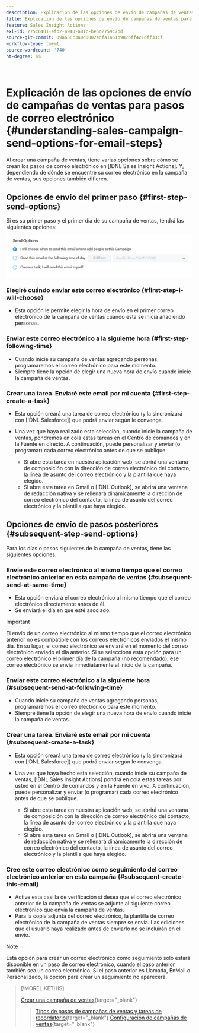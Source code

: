 ```yaml
---
description: Explicación de las opciones de envío de campañas de ventas para pasos de correo electrónico - Documentos de Marketo - Documentación del producto
title: Explicación de las opciones de envío de campañas de ventas para pasos de correo electrónico
feature: Sales Insight Actions
exl-id: 775c6401-efb2-4940-a81c-be5d2759c7bd
source-git-commit: 09a656c3a0d0002edfa1a61b987bff4c1dff33cf
workflow-type: tm+mt
source-wordcount: '740'
ht-degree: 4%

---
```


# Explicación de las opciones de envío de campañas de ventas para pasos de correo electrónico {#understanding-sales-campaign-send-options-for-email-steps}

Al crear una campaña de ventas, tiene varias opciones sobre cómo se crean los pasos de correo electrónico en [!DNL Sales Insight Actions]. Y, dependiendo de dónde se encuentre su correo electrónico en la campaña de ventas, sus opciones también difieren.

## Opciones de envío del primer paso {#first-step-send-options}

Si es su primer paso y el primer día de su campaña de ventas, tendrá las siguientes opciones:

![](assets/understanding-sales-campaign-send-options-for-email-steps-1.png)

### Elegiré cuándo enviar este correo electrónico {#first-step-i-will-choose}

* Esta opción le permite elegir la hora de envío en el primer correo electrónico de la campaña de ventas cuando esta se inicia añadiendo personas.

### Enviar este correo electrónico a la siguiente hora {#first-step-following-time}

* Cuando inicie su campaña de ventas agregando personas, programaremos el correo electrónico para este momento.
* Siempre tiene la opción de elegir una nueva hora de envío cuando inicie la campaña de ventas.

### Crear una tarea. Enviaré este email por mi cuenta {#first-step-create-a-task}

* Esta opción creará una tarea de correo electrónico (y la sincronizará con [!DNL Salesforce]) que podrá enviar según le convenga.
* Una vez que haya realizado esta selección, cuando inicie la campaña de ventas, pondremos en cola estas tareas en el Centro de comandos y en la Fuente en directo. A continuación, puede personalizar y enviar (o programar) cada correo electrónico antes de que se publique.

   * Si abre esta tarea en nuestra aplicación web, se abrirá una ventana de composición con la dirección de correo electrónico del contacto, la línea de asunto del correo electrónico y la plantilla que haya elegido.
   * Si abre esta tarea en Gmail o [!DNL Outlook], se abrirá una ventana de redacción nativa y se rellenará dinámicamente la dirección de correo electrónico del contacto, la línea de asunto del correo electrónico y la plantilla que haya elegido.

## Opciones de envío de pasos posteriores {#subsequent-step-send-options}

Para los días o pasos siguientes de la campaña de ventas, tiene las siguientes opciones:

### Envíe este correo electrónico al mismo tiempo que el correo electrónico anterior en esta campaña de ventas {#subsequent-send-at-same-time}

* Esta opción enviará el correo electrónico al mismo tiempo que el correo electrónico directamente antes de él.
* Se enviará el día en que esté asociado.

>[!IMPORTANT]
>
>El envío de un correo electrónico al mismo tiempo que el correo electrónico anterior no es compatible con los correos electrónicos enviados el mismo día. En su lugar, el correo electrónico se enviará en el momento del correo electrónico enviado el día anterior. Si se selecciona esta opción para un correo electrónico el primer día de la campaña (no recomendado), ese correo electrónico se envía inmediatamente al inicio de la campaña.

### Enviar este correo electrónico a la siguiente hora {#subsequent-send-at-following-time}

* Cuando inicie su campaña de ventas agregando personas, programaremos el correo electrónico para este momento.
* Siempre tiene la opción de elegir una nueva hora de envío cuando inicie la campaña de ventas.

### Crear una tarea. Enviaré este email por mi cuenta {#subsequent-create-a-task}

* Esta opción creará una tarea de correo electrónico (y la sincronizará con [!DNL Salesforce]) que podrá enviar según le convenga.
* Una vez que haya hecho esta selección, cuando inicie su campaña de ventas, [!DNL Sales Insight Actions] pondrá en cola estas tareas por usted en el Centro de comandos y en la Fuente en vivo. A continuación, puede personalizar y enviar (o programar) cada correo electrónico antes de que se publique.

   * Si abre esta tarea en nuestra aplicación web, se abrirá una ventana de composición con la dirección de correo electrónico del contacto, la línea de asunto del correo electrónico y la plantilla que haya elegido.
   * Si abre esta tarea en Gmail o [!DNL Outlook], se abrirá una ventana de redacción nativa y se rellenará dinámicamente la dirección de correo electrónico del contacto, la línea de asunto del correo electrónico y la plantilla que haya elegido.

### Cree este correo electrónico como seguimiento del correo electrónico anterior en esta campaña {#subsequent-create-this-email}

* Active esta casilla de verificación si desea que el correo electrónico anterior de la campaña de ventas se adjunte al siguiente correo electrónico que envía la campaña de ventas.
* Para la copia adjunta del correo electrónico, la plantilla de correo electrónico de la campaña de ventas siempre se envía. Las ediciones que el usuario haya realizado antes de enviarlo no se incluirán en el envío.

>[!NOTE]
>
>Esta opción para crear un correo electrónico como seguimiento solo estará disponible en un paso de correo electrónico, cuando el paso anterior también sea un correo electrónico. Si el paso anterior es Llamada, EnMail o Personalizado, la opción para crear un seguimiento no aparecerá.

>[!MORELIKETHIS]
>
>[Crear una campaña de ventas](/help/marketo/product-docs/marketo-sales-insight/actions/campaigns/create-a-sales-campaign.md){target="_blank"}
>>[Tipos de pasos de campañas de ventas y tareas de recordatorio](/help/marketo/product-docs/marketo-sales-insight/actions/campaigns/sales-campaign-step-types-and-reminder-tasks.md){target="_blank"}
>>[Configuración de campañas de ventas](/help/marketo/product-docs/marketo-sales-insight/actions/campaigns/sales-campaign-settings.md){target="_blank"}
